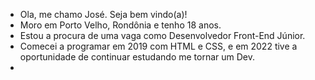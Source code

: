 - Ola, me chamo José. Seja bem vindo(a)!
- Moro em Porto Velho, Rondônia e tenho 18 anos.
- Estou a procura de uma vaga como Desenvolvedor Front-End Júnior.
- Comecei a programar em 2019 com HTML e CSS, e em 2022 tive a oportunidade de continuar estudando me tornar um Dev.
- 

<!---
zimwolfgang7k/zimwolfgang7k is a ✨ special ✨ repository because its `README.md` (this file) appears on your GitHub profile.
You can click the Preview link to take a look at your changes.
--->
